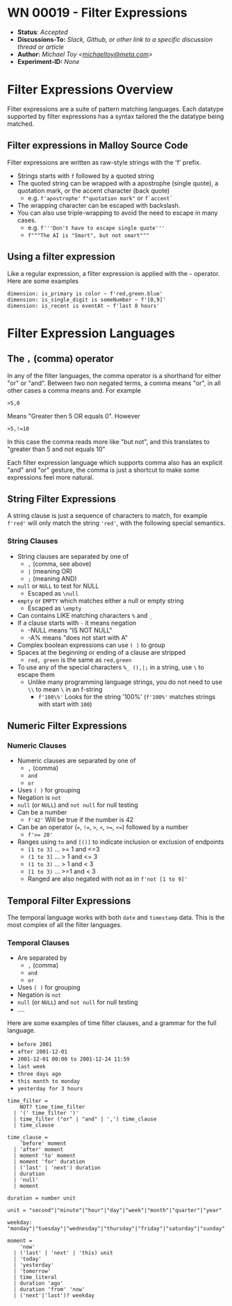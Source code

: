 # WN 00019 - Filter Expressions

- **Status**: *Accepted*
- **Discussions-To:**  _Slack, Github, or other link to a specific discussion thread or article_
- **Author:** _Michael Toy \<michaeltoy@meta.com>_
- **Experiment-ID:** _None_

# Filter Expressions Overview

Filter expressions are a suite of pattern matching languages. Each datatype supported by filter expressions
has a syntax tailored the the datatype being matched.


## Filter expressions in Malloy Source Code

Filter expressions are written as raw-style strings with the 'f' prefix.

* Strings starts with `f` followed by a quoted string
* The quoted string can be wrapped with a apostrophe (single quote), a quotation mark, or the accent character (back quote)
  * e.g. `f'apostrophe'` `f"quotation mark"` or <code>f\`accent\`</code>
* The wrapping character can be escaped with backslash.
* You can also use triple-wrapping to avoid the need to escape in many cases.
  * e.g. `f'''Don't have to escape single quote'''`
  * `f"""The AI is "Smart", but not smart"""`


## Using a filter expression

Like a regular expression, a filter expression is applied with the `~` operator. Here are some examples

```
dimension: is_primary is color ~ f'red,green.blue'
dimension: is_single_digit is someNumber ~ f'[0,9]'
dimension: is_recent is eventAt ~ f'last 8 hours'
```

# Filter Expression Languages

## The `,` (comma) operator

In any of the filter languages, the comma operator is a shorthand for either "or" or "and". Between two non negated terms, a comma means "or", in all other cases a comma means and. For example

    >5,0

Means "Greater then 5 OR equals 0". However

    >5,!=10

In this case the comma reads more like "but not", and this translates to "greater than 5 and not equals 10"

Each filter expression language which supports comma also has an explicit "and" and "or" gesture, the comma is just a shortcut to make some expressions feel more natural.

## String Filter Expressions

A string clause is just a sequence of characters to match, for example `f'red'` will only match the string `'red'`, with the following special semantics.

### String Clauses

* String clauses are separated by one of
  * `,` (comma, see above)
  * `|` (meaning OR)
  *  `;` (meaning AND)
 * `null` or `NULL` to test for NULL
   * Escaped as `\null`
 * `empty` or `EMPTY` which matches either a null or empty string
   * Escaped as `\empty`
 * Can contains LIKE matching characters `%` and `_`
 * If a clause starts with `-` it means negation
   * -NULL means "IS NOT NULL"
   * -A% means "does not start with A"
* Complex boolean expressions can use `( )` to group 
* Spaces at the beginning or ending of a clause are stripped
  * `red, green` is the same as `red,green`
* To use any of the special characters `%_ (),|;` in a string, use `\` to escape them
  * Unlike many programming language strings, you do not need to use `\\` to mean `\` in an f-string
    * `f'100\%'` Looks for the string '100%' (`f'100%'` matches strings with start with `100`)

## Numeric Filter Expressions

### Numeric Clauses

* Numeric clauses are separated by one of
  * `,` (comma)
  * `and`
  * `or`
 * Uses `( )` for grouping
 * Negation is `not`
 * `null` (or `NULL`) and `not null` for null testing
 * Can be a number
   * `f'42'` Will be true if the number is 42
 * Can be an operator (`=`, `!=`, `>`, `<`, `>=`, `<=`) followed by a number
   * `f'>= 20'`
 * Ranges using `to` and `[()]` to indicate inclusion or exclusion of endpoints
   * `[1 to 3]` ... >= 1 and <=3
   * `(1 to 3]` ... > 1 and <= 3
   * `(1 to 3)` ... > 1 and < 3
   * `[1 to 3)` ... >=1 and < 3
   * Ranged are also negated with not as in `f'not [1 to 9]'`

## Temporal Filter Expressions

The temporal language works with both `date` and `timestamp` data. This is the most complex of all the filter languages.



### Temporal Clauses

* Are separated by
  * `,` (comma)
  * `and`
  * `or`
 * Uses `( )` for grouping
 * Negation is `not`
 * `null` (or `NULL`) and `not null` for null testing
 * ....

Here are some examples of time filter clauses, and a grammar for the full language.

* `before 2001`
* `after 2001-12-01`
* `2001-12-01 00:00 to 2001-12-24 11:59`
* `last week`
* `three days ago`
* `this month to monday`
* `yesterday for 3 hours`

```
time_filter =
    NOT? time_time_filter
  | '(' time_filter ')'
  | time_filter ("or" | "and" | ',') time_clause
  | time_clause

time_clause =
    'before' moment
  | 'after' moment
  | moment 'to' moment
  | moment 'for' duration
  | ('last' | 'next') duration
  | duration
  | 'null'
  | moment

duration = number unit

unit = "second"|"minute"|"hour"|"day"|"week"|"month"|"quarter"|"year"

weekday: "monday"|"tuesday"|"wednesday"|"thursday"|"friday"|"saturday"|"sunday"

moment =
    'now'
  | ('last' | 'next' | 'this) unit
  | 'today'
  | 'yesterday'
  | 'tomorrow'
  | time_literal
  | duration 'ago'
  | duration 'from' 'now'
  | ('next'|'last')? weekday
```
